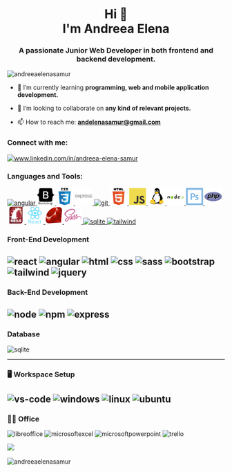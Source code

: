<h1 align="center">Hi 👋 <br> I'm Andreea Elena</h1>
<h3 align="center">A passionate Junior Web Developer in both frontend and backend development.</h3>

<p align="left"> <img src="https://komarev.com/ghpvc/?username=andreeaelenasamur&label=Profile%20views&color=a1a1a1&style=flat" alt="andreeaelenasamur" /> </p>

- 🌱 I’m currently learning **programming, web and mobile application development.**

- 👯 I’m looking to collaborate on **any kind of relevant projects.**

- 📫 How to reach me: **andelenasamur@gmail.com**

<h3 align="left">Connect with me:</h3>
<p align="left">
<a href="https://www.linkedin.com/in/andreea-elena-samur" target="blank"><img align="center" src="https://raw.githubusercontent.com/rahuldkjain/github-profile-readme-generator/master/src/images/icons/Social/linked-in-alt.svg" alt="www.linkedin.com/in/andreea-elena-samur" height="30" width="40" /></a>
</p>

<h3 align="left">Languages and Tools:</h3>
<p align="left"> <a href="https://angular.io" target="_blank" rel="noreferrer"> <img src="https://angular.io/assets/images/logos/angular/angular.svg" alt="angular" width="40" height="40"/> </a> <a href="https://getbootstrap.com" target="_blank" rel="noreferrer"> <img src="https://raw.githubusercontent.com/devicons/devicon/master/icons/bootstrap/bootstrap-plain-wordmark.svg" alt="bootstrap" width="40" height="40"/> </a> <a href="https://www.w3schools.com/css/" target="_blank" rel="noreferrer"> <img src="https://raw.githubusercontent.com/devicons/devicon/master/icons/css3/css3-original-wordmark.svg" alt="css3" width="40" height="40"/> </a> <a href="https://expressjs.com" target="_blank" rel="noreferrer"> <img src="https://raw.githubusercontent.com/devicons/devicon/master/icons/express/express-original-wordmark.svg" alt="express" width="40" height="40"/> </a> <a href="https://git-scm.com/" target="_blank" rel="noreferrer"> <img src="https://www.vectorlogo.zone/logos/git-scm/git-scm-icon.svg" alt="git" width="40" height="40"/> </a> <a href="https://www.w3.org/html/" target="_blank" rel="noreferrer"> <img src="https://raw.githubusercontent.com/devicons/devicon/master/icons/html5/html5-original-wordmark.svg" alt="html5" width="40" height="40"/> </a> <a href="https://developer.mozilla.org/en-US/docs/Web/JavaScript" target="_blank" rel="noreferrer"> <img src="https://raw.githubusercontent.com/devicons/devicon/master/icons/javascript/javascript-original.svg" alt="javascript" width="40" height="40"/> </a> <a href="https://www.linux.org/" target="_blank" rel="noreferrer"> <img src="https://raw.githubusercontent.com/devicons/devicon/master/icons/linux/linux-original.svg" alt="linux" width="40" height="40"/> </a> <a href="https://nodejs.org" target="_blank" rel="noreferrer"> <img src="https://raw.githubusercontent.com/devicons/devicon/master/icons/nodejs/nodejs-original-wordmark.svg" alt="nodejs" width="40" height="40"/> </a> <a href="https://www.photoshop.com/en" target="_blank" rel="noreferrer"> <img src="https://raw.githubusercontent.com/devicons/devicon/master/icons/photoshop/photoshop-line.svg" alt="photoshop" width="40" height="40"/> </a> <a href="https://www.php.net" target="_blank" rel="noreferrer"> <img src="https://raw.githubusercontent.com/devicons/devicon/master/icons/php/php-original.svg" alt="php" width="40" height="40"/> </a> <a href="https://rubyonrails.org" target="_blank" rel="noreferrer"> <img src="https://raw.githubusercontent.com/devicons/devicon/master/icons/rails/rails-original-wordmark.svg" alt="rails" width="40" height="40"/> </a> <a href="https://reactjs.org/" target="_blank" rel="noreferrer"> <img src="https://raw.githubusercontent.com/devicons/devicon/master/icons/react/react-original-wordmark.svg" alt="react" width="40" height="40"/> </a> <a href="https://www.ruby-lang.org/en/" target="_blank" rel="noreferrer"> <img src="https://raw.githubusercontent.com/devicons/devicon/master/icons/ruby/ruby-original.svg" alt="ruby" width="40" height="40"/> </a> <a href="https://sass-lang.com" target="_blank" rel="noreferrer"> <img src="https://raw.githubusercontent.com/devicons/devicon/master/icons/sass/sass-original.svg" alt="sass" width="40" height="40"/> </a> <a href="https://www.sqlite.org/" target="_blank" rel="noreferrer"> <img src="https://www.vectorlogo.zone/logos/sqlite/sqlite-icon.svg" alt="sqlite" width="40" height="40"/> </a> <a href="https://tailwindcss.com/" target="_blank" rel="noreferrer"> <img src="https://www.vectorlogo.zone/logos/tailwindcss/tailwindcss-icon.svg" alt="tailwind" width="40" height="40"/> </a> </p>

### Front-End Development
![react](https://img.shields.io/badge/React-2F2F30?style=for-the-badge&logo=react&logoColor=61DAFB)
![angular](https://img.shields.io/badge/Angular-C3002F?style=for-the-badge&logo=angular&logoColor=white)
![html](https://img.shields.io/badge/HTML5-E44C25?style=for-the-badge&logo=html5&logoColor=white)
![css](https://img.shields.io/badge/CSS3-0C54DC?style=for-the-badge&logo=css3&logoColor=white)
![sass](https://img.shields.io/badge/SASS-DF46A2?style=for-the-badge&logo=sass&logoColor=white)
![bootstrap](https://img.shields.io/badge/Bootstrap-7C0FC1?style=for-the-badge&logo=bootstrap&logoColor=white)
![tailwind](https://img.shields.io/badge/Tailwind-0DABCE?style=for-the-badge&logo=tailwindcss&logoColor=white)
![jquery](https://img.shields.io/badge/jQuery-0769AD?style=for-the-badge&logo=jquery&logoColor=white)
---
### Back-End Development
![node](https://img.shields.io/badge/Node.js-43853D?style=for-the-badge&logo=nodedotjs&logoColor=white)
![npm](https://img.shields.io/badge/npm-CB3837?style=for-the-badge&logo=npm&logoColor=white)
![express](https://img.shields.io/badge/Express.js-000000?style=for-the-badge&logo=express&logoColor=white)
---
### Database
![sqlite](https://img.shields.io/badge/SQLite-19A2CA?style=for-the-badge&logo=sqlite&logoColor=white)


---

### 🖥️ Workspace Setup
![vs-code](https://img.shields.io/badge/VS_Code-198CCD?style=for-the-badge&logo=Visual-Studio-Code&logoColor=white)
![windows](https://img.shields.io/badge/Windows-0078D6?style=for-the-badge&logo=windows&logoColor=white)
![linux](https://img.shields.io/badge/Linux-FCC624?style=for-the-badge&logo=linux&logoColor=black)
![ubuntu](https://img.shields.io/badge/Ubuntu-E95420?style=for-the-badge&logo=ubuntu&logoColor=white)
---

### 👩‍💻 Office
![libreoffice](https://img.shields.io/badge/LibreOffice-18A303?style=for-the-badge&logo=LibreOffice&logoColor=white)
![microsoftexcel](https://img.shields.io/badge/Microsoft_Excel-217346?style=for-the-badge&logo=microsoft-excel&logoColor=white)
![microsoftpowerpoint](https://img.shields.io/badge/Microsoft_PowerPoint-B7472A?style=for-the-badge&logo=microsoft-powerpoint&logoColor=white)
![trello](https://img.shields.io/badge/Trello-0052CC?style=for-the-badge&logo=trello&logoColor=white)

![](https://github-readme-stats.vercel.app/api?username=andreeaelenasamur)

<p><img align="left" src="https://github-readme-stats.vercel.app/api/top-langs?username=andreeaelenasamur&show_icons=true&locale=en&layout=compact" alt="andreeaelenasamur" /></p>


